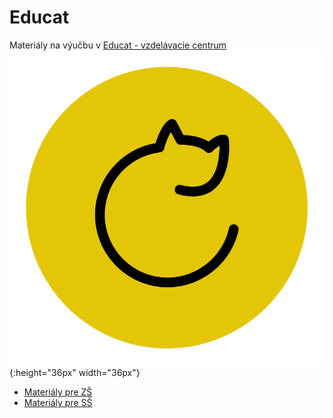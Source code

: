 # Educat
Materiály na výučbu v [Educat - vzdelávacie centrum](https://www.educat.sk/)
![logo](EDUCAT_ICON.png){:height="36px" width="36px"}

* [Materiály pre ZŠ](zš/README.md)
* [Materiály pre SŠ](sš/README.md)

